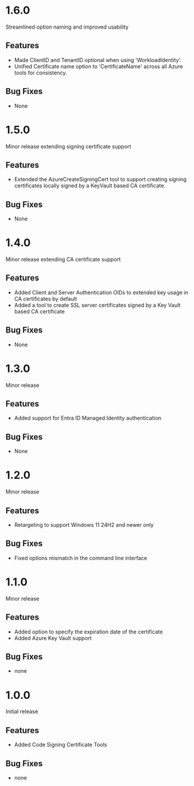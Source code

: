 # 1.6.0
Streamlined option naming and improved usability

## Features
- Made ClientID and TenantID optional when using 'WorkloadIdentity'.
- Unified Certificate name option to 'CertificateName' across all Azure tools for consistency.

## Bug Fixes
- None

# 1.5.0
Minor release extending signing certificate support

## Features
- Extended the AzureCreateSigningCert tool to support creating signing certificates locally signed by a KeyVault based CA certificate.

## Bug Fixes
- None

# 1.4.0
Minor release extending CA certificate support

## Features
- Added Client and Server Authentication OIDs to extended key usage in CA certificates by default
- Added a tool to create SSL server certificates signed by a Key Vault based CA certificate

## Bug Fixes
- None

# 1.3.0
Minor release

## Features
- Added support for Entra ID Managed Identity authentication

## Bug Fixes
- None

# 1.2.0
Minor release

## Features
- Retargeting to support Windows 11 24H2 and newer only

## Bug Fixes
- Fixed options mismatch in the command line interface

# 1.1.0
Minor release

## Features
- Added option to specify the expiration date of the certificate
- Added Azure Key Vault support

## Bug Fixes
- none

# 1.0.0
Initial release

## Features
- Added Code Signing Certificate Tools

## Bug Fixes
- none
